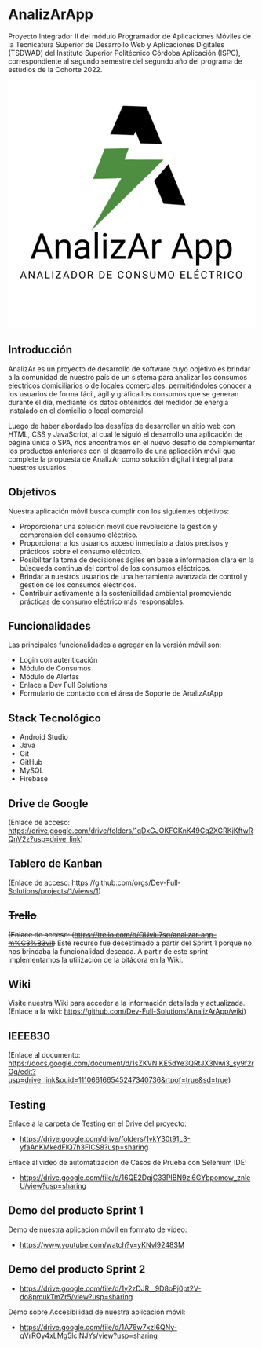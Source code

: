 # AnalizArApp
Proyecto Integrador II del módulo Programador de Aplicaciones Móviles de la Tecnicatura Superior de Desarrollo Web y Aplicaciones Digitales (TSDWAD) del Instituto Superior Politécnico Córdoba Aplicación (ISPC), correspondiente al segundo semestre del segundo año del programa de estudios de la Cohorte 2022.

![imagen](https://github.com/Dev-Full-Solutions/AnalizArApp/blob/main/Imagenes/AnalizArApp.jpeg)

## Introducción
AnalizAr es un proyecto de desarrollo de software cuyo objetivo es brindar a la comunidad de nuestro país de un sistema para analizar los consumos eléctricos domiciliarios o de locales comerciales, permitiéndoles conocer a los usuarios de forma fácil, ágil y gráfica los consumos que se generan durante el día, mediante los datos obtenidos del medidor de energía instalado en el domicilio o local comercial.

Luego de haber abordado los desafíos de desarrollar un sitio web con HTML, CSS y JavaScript, al cual le siguió el desarrollo una aplicación de página única o SPA, nos encontramos en el nuevo desafío de complementar los productos anteriores con el desarrollo de una aplicación móvil que complete la propuesta de AnalizAr como solución digital integral para nuestros usuarios.

## Objetivos
Nuestra aplicación móvil busca cumplir con los siguientes objetivos:
- Proporcionar una solución móvil que revolucione la gestión y comprensión del consumo eléctrico.
- Proporcionar a los usuarios acceso inmediato a datos precisos y prácticos sobre el consumo eléctrico.
- Posibilitar la toma de decisiones ágiles en base a información clara en la búsqueda continua del control de los consumos eléctricos.
- Brindar a nuestros usuarios de una herramienta avanzada de control y gestión de los consumos eléctricos.
- Contribuir activamente a la sostenibilidad ambiental promoviendo prácticas de consumo eléctrico más responsables.

## Funcionalidades
Las principales funcionalidades a agregar en la versión móvil son:
- Login con autenticación
- Módulo de Consumos
- Módulo de Alertas
- Enlace a Dev Full Solutions
- Formulario de contacto con el área de Soporte de AnalizArApp

## Stack Tecnológico
- Android Studio
- Java
- Git
- GitHub
- MySQL
- Firebase

## Drive de Google
(Enlace de acceso: https://drive.google.com/drive/folders/1qDxGJOKFCKnK49Cq2XGRKjKftwRQnV2z?usp=drive_link)

## Tablero de Kanban
(Enlace de acceso: https://github.com/orgs/Dev-Full-Solutions/projects/1/views/1)

## ~~Trello~~
~~(Enlace de acceso: (https://trello.com/b/OUviu7sq/analizar-app-m%C3%B3vil)~~ 
Este recurso fue desestimado a partir del Sprint 1 porque no nos brindaba la funcionalidad deseada. A partir de este sprint implementamos la utilización de la bitácora en la Wiki.

## Wiki
Visite nuestra Wiki para acceder a la información detallada y actualizada.
(Enlace a la wiki: https://github.com/Dev-Full-Solutions/AnalizArApp/wiki)

## IEEE830
(Enlace al documento: https://docs.google.com/document/d/1sZKVNIKE5dYe3QRtJX3Nwi3_sy9f2rOg/edit?usp=drive_link&ouid=111066166545247340736&rtpof=true&sd=true)

## Testing
Enlace a la carpeta de Testing en el Drive del proyecto: 
- https://drive.google.com/drive/folders/1vkY30t91L3-yfaAnKMkedFlQ7h3FICS8?usp=sharing

Enlace al video de automatización de Casos de Prueba con Selenium IDE:
- https://drive.google.com/file/d/16QE2DgjC33PIBN9zi6GYbpomow_znleU/view?usp=sharing

## Demo del producto Sprint 1
Demo de nuestra aplicación móvil en formato de video:
- https://www.youtube.com/watch?v=yKNvl9248SM

## Demo del producto Sprint 2
- https://drive.google.com/file/d/1y2zDJR__9D8oPj0pt2V-do8pmukTmZr5/view?usp=sharing

Demo sobre Accesibilidad de nuestra aplicación móvil:
- https://drive.google.com/file/d/1A76w7xzI6QNy-qVrROy4xLMg5lcINJYs/view?usp=sharing


